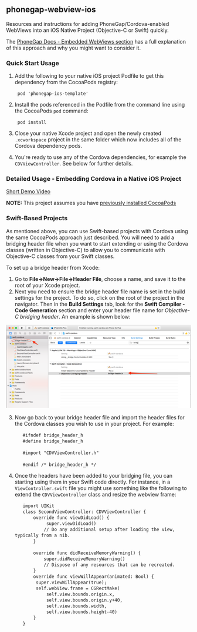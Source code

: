 ## phonegap-webview-ios

Resources and instructions for adding PhoneGap/Cordova-enabled WebViews into an iOS Native Project (Objective-C or Swift) quickly.

The [PhoneGap Docs - Embedded WebViews section](http://docs.phonegap.com/develop/1-embed-webview/ios/) has a full explanation of 
this approach and why you might want to consider it.   
  

### Quick Start Usage
1. Add the following to your native iOS project Podfile to get this dependency from the CocoaPods registry:	
		
		pod 'phonegap-ios-template'	
	
2. Install the pods referenced in the Podfile from the command line using the CocoaPods `pod` command:

		pod install
	
3. Close your native Xcode project and open the newly created `.xcworkspace` project in the same folder which now includes 
all of the Cordova dependency pods. 

4. You're ready to use any of the Cordova dependencies, for example the `CDVViewController`. See below for further details. 

### Detailed Usage - Embedding Cordova in a Native iOS Project
[Short Demo Video](https://www.youtube.com/watch?v=6_Gq_SwpNwg)

**NOTE:** This project assumes you have [previously installed CocoaPods](https://guides.cocoapods.org/using/getting-started.html) 


### Swift-Based Projects
As mentioned above, you can use Swift-based projects with Cordova using the same CocoaPods approach just described. You will need to add a bridging header
file when you want to start extending or using the Cordova classes (written in Objective-C) to allow you to communicate with Objective-C classes from your
Swift classes.

To set up a bridge header from Xcode:

1. Go to **File->New->File->Header File**, choose a name, and save it to the root of your Xcode project.  
2. Next you need to ensure the bridge header file name is set in the build settings for the project. To do so, click on the root of the project in the
navigator. Then in the **Build Settings** tab, look for the **Swift Compiler - Code Generation** section and enter your header file name 
for *Objective-C bridging header*. An example is shown below:

![](_imgs/bridge-header.png)

3. Now go back to your bridge header file and import the header files for the Cordova classes you wish to use in your project. For example:

          #ifndef bridge_header_h
          #define bridge_header_h
    
          #import "CDVViewController.h"
    
          #endif /* bridge_header_h */

4. Once the headers have been added to your bridging file, you can starting using them in your Swift code directly. For instance, in
a `ViewController.swift` file you might use something like the following to extend the `CDVViewController` class and resize the webview frame:
  
          import UIKit
          class SecondViewController: CDVViewController {  
              override func viewDidLoad() {
                   super.viewDidLoad()
                  // Do any additional setup after loading the view, typically from a nib.
              }
  
              override func didReceiveMemoryWarning() {
                  super.didReceiveMemoryWarning()
                  // Dispose of any resources that can be recreated.
              }
              override func viewWillAppear(animated: Bool) {                    
               super.viewWillAppear(true);             
               self.webView.frame = CGRectMake(
                   self.view.bounds.origin.x,
                   self.view.bounds.origin.y+40,
                   self.view.bounds.width,
                   self.view.bounds.height-40)
              }                  
          }          
